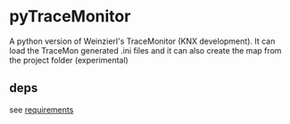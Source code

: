 # pyTraceMonitor
A python version of Weinzierl's TraceMonitor (KNX development).
It can load the TraceMon generated .ini files and it can also create the map from the project folder (experimental)

## deps
see [requirements](requirements.txt)